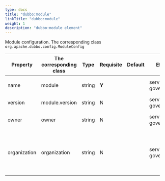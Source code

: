 ```yaml
---
type: docs
title: "dubbo:module"
linkTitle: "dubbo:module"
weight: 1 
description: "dubbo:module element"
---
```


Module configuration. The corresponding class `org.apache.dubbo.config.ModuleConfig`

| Property | The corresponding class | Type | Requisite | Default | Effect | Description | Compatibility |
| --- | --- | ---- | --- | --- | --- | --- | --- |
| name | module | string | <b>Y</b> | | service governance | Module name is for registry combing the dependencies of modules. | above 2.2.0 |
| version | module.version | string | N | | service governance | module version | above 2.2.0 |
| owner | owner | string | N | | service governance | Module manager, Pls. fill in the mailbox prefix of the person in charge | above 2.2.0 |
| organization | organization | string | N | | service governance |Organization name is for registry distinguishing between the source of service. As a suggestion, this property should be written in config file directly. Such as china,intl,itu,crm,asc,dw,aliexpress etc. | above 2.2.0 |
